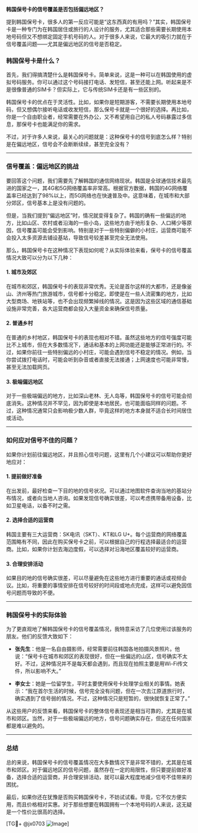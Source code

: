 **韩国保号卡的信号覆盖是否包括偏远地区？**

提到韩国保号卡，很多人的第一反应可能是“这东西真的有用吗？”其实，韩国保号卡是一种专门为在韩国居住或旅行的人设计的服务，尤其适合那些需要长期使用本地号码但又不想绑定固定手机号码的人。对于很多人来说，它最大的吸引力就在于信号覆盖问题——尤其是偏远地区的信号是否稳定。

### 韩国保号卡是什么？

首先，我们得搞清楚什么是韩国保号卡。简单来说，这是一种可以在韩国使用的虚拟号码服务。你可以通过这个号码接打电话、发短信，甚至还能上网。听起来是不是很像普通的SIM卡？但实际上，它与传统SIM卡还是有一些区别的。

韩国保号卡的优点在于灵活性。比如，如果你是短期游客，不需要长期使用本地号码，但又想偶尔接听电话或收发短信，那么保号卡就是一个很好的选择。再比如，你是一个自由职业者，经常需要在外办公，又不希望用自己的私人号码暴露过多信息，那保号卡也能满足你的需求。

不过，对于许多人来说，最关心的问题就是：这种保号卡的信号到底怎么样？特别是在偏远地区，信号会不会断断续续，甚至完全没有？

---

### 信号覆盖：偏远地区的挑战

要回答这个问题，我们需要先了解韩国的通信网络现状。韩国是全球通信技术最先进的国家之一，其4G和5G网络覆盖率非常高。根据官方数据，韩国的4G网络覆盖率已经达到了98%以上，而5G网络也在快速普及中。这意味着，在城市和大部分郊区，信号基本上是没有问题的。

但是，当我们提到“偏远地区”时，情况就变得复杂了。韩国的确有一些偏远的地方，比如山区、农村或者沿海的一些小岛，这些地方由于地形复杂、人口稀少等原因，信号覆盖可能会受到影响。特别是对于一些特别偏僻的小村庄，运营商可能不会投入太多资源去铺设基站，导致信号较差甚至完全无法使用。

那么，韩国保号卡在这种情况下表现如何呢？从实际体验来看，保号卡的信号覆盖情况大致可以分为以下几种：

#### 1. **城市及郊区**
在城市和郊区，韩国保号卡的表现非常优秀。无论是首尔这样的大都市，还是像釜山、济州等热门旅游城市，信号都十分稳定。即使是在一些人流密集的地方，比如大型商场、地铁站等，也不会出现频繁掉线的情况。这是因为这些区域的通信基础设施非常完善，各大运营商都会投入大量资金来确保信号质量。

#### 2. **普通乡村**
在普通的乡村地区，韩国保号卡的表现也相对不错。虽然这些地方的信号强度可能比不上城市，但在大多数情况下，通话和基本的上网功能还是能够正常进行的。不过，如果你前往一些特别偏远的小村庄，可能会遇到信号不稳定的情况。例如，当你尝试拨打电话时，可能会听到杂音或者直接无法接通；上网速度也可能非常慢，甚至无法加载网页。

#### 3. **极端偏远地区**
对于一些极端偏远的地方，比如深山老林、无人岛等，韩国保号卡的信号可能会彻底消失。这种情况并不罕见，因为即使是本地居民，也可能面临同样的问题。不过，这种情况通常只会影响极少数人群，毕竟这样的地方本身就不适合长时间居住或活动。

---

### 如何应对信号不佳的问题？

如果你计划前往偏远地区，并且担心信号问题，这里有几个小建议可以帮助你更好地应对：

#### 1. **提前做好准备**
在出发前，最好检查一下目的地的信号状况。可以通过地图软件查询当地的基站分布情况，或者向当地人咨询。如果发现信号确实很差，可以考虑携带备用设备，比如卫星电话，以备不时之需。

#### 2. **选择合适的运营商**
韩国主要有三大运营商：SK电讯（SKT）、KT和LG U+。每个运营商的网络覆盖范围略有不同，因此在购买保号卡之前，可以根据自己的行程选择最适合的运营商。比如，如果你计划去海边度假，可以选择对沿海地区覆盖较好的运营商。

#### 3. **合理安排活动**
如果目的地的信号确实很差，可以尽量避免在这些地方进行重要的通话或视频会议。比如，将重要的事情安排在信号较好的时间段或地点完成，这样可以避免因信号问题而导致的不便。

---

### 韩国保号卡的实际体验

为了更直观地了解韩国保号卡的信号覆盖情况，我特意采访了几位使用过该服务的朋友。他们的反馈大致如下：

- **张先生**：他是一名自由摄影师，经常需要前往韩国各地拍摄风景照片。他说：“保号卡在城市和郊区的表现很好，但在一些偏远的山区，信号确实不太好。不过，这种情况并不是每天都会遇到，而且现在拍照主要是用Wi-Fi传文件，所以影响不大。”

- **李女士**：她是一位留学生，平时主要使用保号卡处理学业相关的事情。她表示：“我在首尔生活的时候，信号完全没有问题，但在一次去江原道旅行时，确实遇到了信号弱的情况。不过，这种情况只是短暂的，很快就恢复正常了。”

从这些用户的反馈来看，韩国保号卡的整体信号表现还是相当可靠的，尤其是在城市和郊区。当然，对于一些极端偏远的地方，信号问题确实存在，但这在任何国家都是难以避免的。

---

### 总结

总的来说，韩国保号卡的信号覆盖情况在大多数情况下是非常不错的，尤其是在城市和郊区。对于偏远地区的信号问题，虽然存在一定的局限性，但只要提前做好准备，选择合适的运营商，并合理安排活动，就可以最大程度地减少信号不佳带来的困扰。

最后，如果你还在犹豫是否购买韩国保号卡，不妨试试看。毕竟，它不仅方便实用，而且价格相对实惠。对于那些想要在韩国拥有一个本地号码的人来说，这无疑是一个性价比很高的选择。

[TG💪+ @jx0703 ![Image](https://github.com/user-attachments/assets/dbca1d08-cadb-493c-b0ec-ad6f7a83f270)]